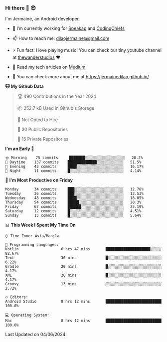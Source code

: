 ### Hi there 👋 😎
I'm Jermaine, an Android developer.

- 🔭 I’m currently working for [Speakap](https://www.speakap.com/) and [CodingChiefs](https://codingchiefs.com/en/)

- 📫 How to reach me: dilaojermaine@gmail.com

- ⚡ Fun fact: I love playing music! You can check our tiny youtube channel at [thewanderstudios](https://www.youtube.com/thewanderstudios) ♥️

- 📖 Read my tech articles on [Medium](https://jermainedilao.medium.com/)

- 👀 You can check more about me at https://jermainedilao.github.io/

<!--
**jermainedilao/jermainedilao** is a ✨ _special_ ✨ repository because its `README.md` (this file) appears on your GitHub profile.

Here are some ideas to get you started:

- 🔭 I’m currently working on ...
- 🌱 I’m currently learning ...
- 👯 I’m looking to collaborate on ...
- 🤔 I’m looking for help with ...
- 💬 Ask me about ...
- 📫 How to reach me: ...
- 😄 Pronouns: ...
- ⚡ Fun fact: ...
-->

<!--START_SECTION:waka-->
**🐱 My Github Data** 

> 🏆 490 Contributions in the Year 2024
 > 
> 📦 252.7 kB Used in Github's Storage 
 > 
> 🚫 Not Opted to Hire
 > 
> 📜 30 Public Repositories 
 > 
> 🔑 15 Private Repositories  
 > 
**I'm an Early 🐤** 

```text
🌞 Morning    75 commits     ███████░░░░░░░░░░░░░░░░░░   28.2% 
🌆 Daytime    137 commits    █████████████░░░░░░░░░░░░   51.5% 
🌃 Evening    43 commits     ████░░░░░░░░░░░░░░░░░░░░░   16.17% 
🌙 Night      11 commits     █░░░░░░░░░░░░░░░░░░░░░░░░   4.14%

```
📅 **I'm Most Productive on Friday** 

```text
Monday       34 commits     ███░░░░░░░░░░░░░░░░░░░░░░   12.78% 
Tuesday      36 commits     ███░░░░░░░░░░░░░░░░░░░░░░   13.53% 
Wednesday    48 commits     ████░░░░░░░░░░░░░░░░░░░░░   18.05% 
Thursday     54 commits     █████░░░░░░░░░░░░░░░░░░░░   20.3% 
Friday       67 commits     ██████░░░░░░░░░░░░░░░░░░░   25.19% 
Saturday     12 commits     █░░░░░░░░░░░░░░░░░░░░░░░░   4.51% 
Sunday       15 commits     █░░░░░░░░░░░░░░░░░░░░░░░░   5.64%

```


📊 **This Week I Spent My Time On** 

```text
⌚︎ Time Zone: Asia/Manila

💬 Programming Languages: 
Kotlin                   6 hrs 47 mins       ████████████████████░░░░░   82.67% 
Text                     30 mins             █░░░░░░░░░░░░░░░░░░░░░░░░   6.22% 
Gradle                   20 mins             █░░░░░░░░░░░░░░░░░░░░░░░░   4.17% 
XML                      20 mins             █░░░░░░░░░░░░░░░░░░░░░░░░   4.17% 
Groovy                   13 mins             ░░░░░░░░░░░░░░░░░░░░░░░░░   2.72%

🔥 Editors: 
Android Studio           8 hrs 12 mins       █████████████████████████   100.0%

💻 Operating System: 
Mac                      8 hrs 12 mins       █████████████████████████   100.0%

```


 Last Updated on 04/06/2024
<!--END_SECTION:waka-->
